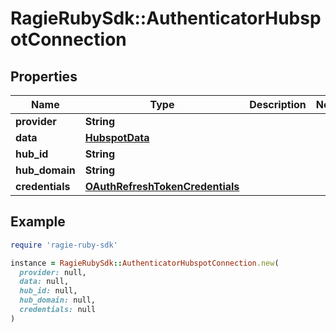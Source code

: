 # RagieRubySdk::AuthenticatorHubspotConnection

## Properties

| Name | Type | Description | Notes |
| ---- | ---- | ----------- | ----- |
| **provider** | **String** |  |  |
| **data** | [**HubspotData**](HubspotData.md) |  |  |
| **hub_id** | **String** |  |  |
| **hub_domain** | **String** |  |  |
| **credentials** | [**OAuthRefreshTokenCredentials**](OAuthRefreshTokenCredentials.md) |  |  |

## Example

```ruby
require 'ragie-ruby-sdk'

instance = RagieRubySdk::AuthenticatorHubspotConnection.new(
  provider: null,
  data: null,
  hub_id: null,
  hub_domain: null,
  credentials: null
)
```

